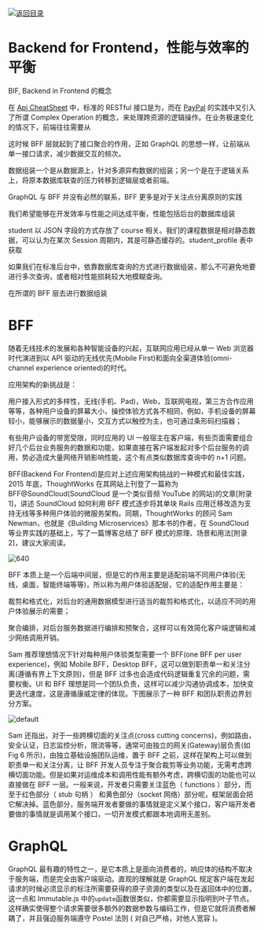 [![返回目录](https://parg.co/Udx)](https://parg.co/UdT)

# Backend for Frontend，性能与效率的平衡

BIF, Backend in Frontend 的概念

在 [Api CheatSheet]() 中，标准的 RESTful 接口是为，而在 [PayPal]() 的实践中又引入了所谓 Complex Operation 的概念，来处理跨资源的逻辑操作。在业务极速变化的情况下，前端往往需要从

这时候 BFF 层就起到了接口聚合的作用，正如 GraphQL 的思想一样，让前端从单一接口请求，减少数据交互的频次。

数据组装一个是从数据源上，针对多源异构数据的组装；另一个是在于逻辑关系上，将原本数据库联查的压力转移到逻辑层或者前端。

GraphQL 与 BFF 并没有必然的联系，BFF 更多是对于关注点分离原则的实践

我们希望能够在开发效率与性能之间达成平衡，性能包括后台的数据库组装

student 以 JSON 字段的方式存放了 course 相关。我们的课程数据是相对静态数据，可以认为在某次 Session 周期内，其是可静态缓存的。student_profile 表中获取

如果我们在标准后台中，依靠数据库查询的方式进行数据组装，那么不可避免地要进行多次查询，或者相对性能损耗较大地模糊查询。

在所谓的 BFF 层去进行数据组装

# BFF

随着无线技术的发展和各种智能设备的兴起，互联网应用已经从单一 Web 浏览器时代演进到以 API 驱动的无线优先(Mobile First)和面向全渠道体验(omni-channel experience oriented)的时代。

应用架构的新挑战是：

用户接入形式的多样性，无线(手机、Pad)，Web，互联网电视，第三方合作应用等等，各种用户设备的屏幕大小，操控体验方式各不相同，例如，手机设备的屏幕较小，能够展示的数据量小，交互方式以触控为主，也可通过条形码扫描器；

有些用户设备的带宽受限，同时应用的 UI 一般宿主在客户端，有些页面需要组合好几个后台业务服务的数据和功能，如果直接在客户端发起对多个后台服务的调用，势必造成大量网络开销影响性能，这个有点类似数据库查询中的 n+1 问题。

BFF(Backend For Frontend)是应对上述应用架构挑战的一种模式和最佳实践，2015 年底，ThoughtWorks 在其网站上刊登了一篇称为 BFF@SoundCloud(SoundCloud 是一个类似音频 YouTube 的网站)的文章[附录 1]，讲述 SoundCloud 如何利用 BFF 模式逐步将其单块 Rails 应用迁移改造为支持无线等多种用户体验的微服务架构。同期，ThoughtWorks 的顾问 Sam Newman，也就是《Building Microservices》那本书的作者，在 SoundCloud 等业界实践的基础上，写了一篇博客总结了 BFF 模式的原理、场景和用法[附录 2]，建议大家阅读。

![640](https://user-images.githubusercontent.com/5803001/39958394-d90d8f42-5634-11e8-9bd7-61925f210d36.png)

BFF 本质上是一个后端中间层，但是它的作用主要是适配前端不同用户体验(无线，桌面，智能终端等等)，所以称为用户体验适配层，它的适配作用主要是：

裁剪和格式化，对后台的通用数据模型进行适当的裁剪和格式化，以适应不同的用户体验展示的需要；

聚合编排，对后台服务数据进行编排和预聚合，这样可以有效简化客户端逻辑和减少网络调用开销。

Sam 推荐理想情况下针对每种用户体验类型需要一个 BFF(one BFF per user experience)，例如 Mobile BFF，Desktop BFF，这可以做到职责单一和关注分离(遵循有界上下文原则)，但是 BFF 过多也会造成代码逻辑重复冗余的问题，需要权衡。UI 和 BFF 理想是同一个团队负责，这样可以减少沟通协调成本，加快变更迭代速度，这是遵循康威定律的体现。下图展示了一种 BFF 和团队职责边界划分方案。

![default](https://user-images.githubusercontent.com/5803001/39958388-bfbe68ae-5634-11e8-97e4-fa4186183522.png)

Sam 还指出，对于一些跨横切面的关注点(cross cutting concerns)，例如路由，安全认证，日志监控分析，限流等等，通常可由独立的网关(Gateway)层负责(如 Fig 6 所示)，由独立基础设施团队运维，置于 BFF 之前，这样在架构上可以做到职责单一和关注分离，让 BFF 开发人员专注于聚合裁剪等业务功能，无需考虑跨横切面功能。但是如果对运维成本和调用性能有额外考虑，跨横切面的功能也可以直接做在 BFF 一层。一般来说，开发者只需要关注蓝色（ functions ）部分，而至于红色部分（ stub 句柄 ） 和黄色部分（socket 网络）部分呢，框架层面会把它解决掉。蓝色部分，服务端开发者要做的事情就是定义某个接口，客户端开发者要做的事情就是调用某个接口，一切开发模式都跟本地调用无差别。

# GraphQL

GraphQL 最有趣的特性之一，是它本质上是面向消费者的，响应体的结构不取决于服务端，而是完全由客户端驱动。直观的理解就是 GraphQL 规定客户端在发起请求的时候必须显示的标注所需要获得的原子资源的类型以及在返回体中的位置，这一点和 Immutable.js 中的`update`函数很类似，你都需要显示指明到叶子节点。这样确实使得整个请求需要很多额外的数据参数与编码工作，但是它就将消费者解耦了，并且强迫服务端遵守 Postel 法则 ( 对自己严格，对他人宽容 )。
